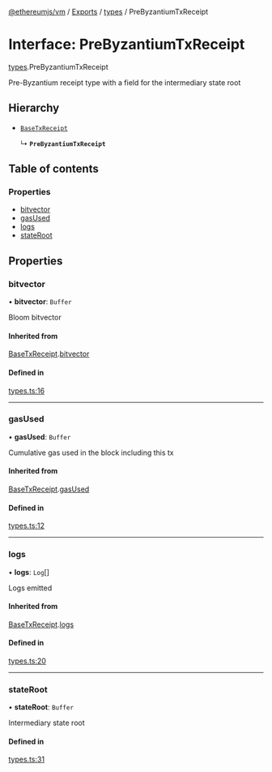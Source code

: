 [@ethereumjs/vm](../README.md) / [Exports](../modules.md) / [types](../modules/types.md) / PreByzantiumTxReceipt

# Interface: PreByzantiumTxReceipt

[types](../modules/types.md).PreByzantiumTxReceipt

Pre-Byzantium receipt type with a field
for the intermediary state root

## Hierarchy

- [`BaseTxReceipt`](types.BaseTxReceipt.md)

  ↳ **`PreByzantiumTxReceipt`**

## Table of contents

### Properties

- [bitvector](types.PreByzantiumTxReceipt.md#bitvector)
- [gasUsed](types.PreByzantiumTxReceipt.md#gasused)
- [logs](types.PreByzantiumTxReceipt.md#logs)
- [stateRoot](types.PreByzantiumTxReceipt.md#stateroot)

## Properties

### bitvector

• **bitvector**: `Buffer`

Bloom bitvector

#### Inherited from

[BaseTxReceipt](types.BaseTxReceipt.md).[bitvector](types.BaseTxReceipt.md#bitvector)

#### Defined in

[types.ts:16](https://github.com/ethereumjs/ethereumjs-monorepo/blob/master/packages/vm/src/types.ts#L16)

___

### gasUsed

• **gasUsed**: `Buffer`

Cumulative gas used in the block including this tx

#### Inherited from

[BaseTxReceipt](types.BaseTxReceipt.md).[gasUsed](types.BaseTxReceipt.md#gasused)

#### Defined in

[types.ts:12](https://github.com/ethereumjs/ethereumjs-monorepo/blob/master/packages/vm/src/types.ts#L12)

___

### logs

• **logs**: `Log`[]

Logs emitted

#### Inherited from

[BaseTxReceipt](types.BaseTxReceipt.md).[logs](types.BaseTxReceipt.md#logs)

#### Defined in

[types.ts:20](https://github.com/ethereumjs/ethereumjs-monorepo/blob/master/packages/vm/src/types.ts#L20)

___

### stateRoot

• **stateRoot**: `Buffer`

Intermediary state root

#### Defined in

[types.ts:31](https://github.com/ethereumjs/ethereumjs-monorepo/blob/master/packages/vm/src/types.ts#L31)
